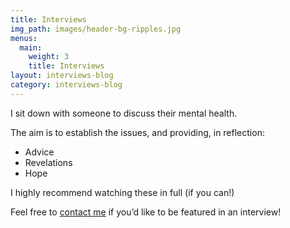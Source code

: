 ```yaml
---
title: Interviews
img_path: images/header-bg-ripples.jpg
menus:
  main:
    weight: 3
    title: Interviews
layout: interviews-blog
category: interviews-blog
---
```


I sit down with someone to discuss their mental health.

The aim is to establish the issues, and providing, in reflection:

+ Advice
+ Revelations
+ Hope

I highly recommend watching these in full (if you can!)

Feel free to [contact me](mailto:lachlan.querzoli@gmail.com) if you’d like to be featured in an interview!
